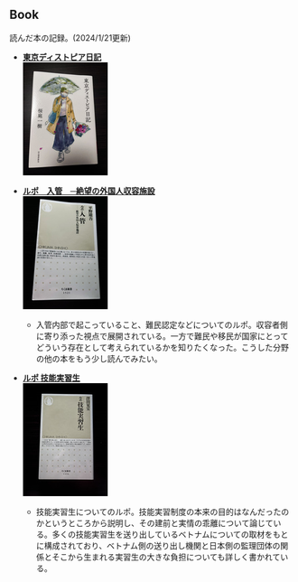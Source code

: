 ## Book  
読んだ本の記録。(2024/1/21更新)   

- **[東京ディストピア日記](https://www.kawade.co.jp/np/isbn/9784309029610/)**  
![東京ディストピア日記 150*200](https://github.com/camen89/Energy-Ikeda/blob/main/BOOK/%E6%9D%B1%E4%BA%AC%E3%83%87%E3%82%A3%E3%82%B9%E3%83%88%E3%83%94%E3%82%A2%E6%97%A5%E8%A8%98.jpg?raw=true)  


- **[ルポ　入管　─絶望の外国人収容施設](https://www.chikumashobo.co.jp/product/9784480073464/)**  
![ルポ　入管　150*200](https://github.com/camen89/Energy-Ikeda/blob/main/BOOK/%E3%83%AB%E3%83%9D%20%E5%85%A5%E7%AE%A1%E8%A8%AD.jpg?raw=true)  
  - 入管内部で起こっていること、難民認定などについてのルポ。収容者側に寄り添った視点で展開されている。一方で難民や移民が国家にとってどういう存在として考えられているかを知りたくなった。こうした分野の他の本をもう少し読んでみたい。

- **[ルポ 技能実習生](https://www.chikumashobo.co.jp/product/9784480073075/)**  
![ルポ 技能実習生 横150*縦200](https://github.com/camen89/Energy-Ikeda/blob/main/BOOK/%E3%83%AB%E3%83%9D%20%E6%8A%80%E8%83%BD%E5%AE%9F%E7%BF%92%E7%94%9F.jpg?raw=true)
  - 技能実習生についてのルポ。技能実習制度の本来の目的はなんだったのかというところから説明し、その建前と実情の乖離について論じている。多くの技能実習生を送り出しているベトナムについての取材をもとに構成されており、ベトナム側の送り出し機関と日本側の監理団体の関係とそこから生まれる実習生の大きな負担についても詳しく書かれている。  
  
